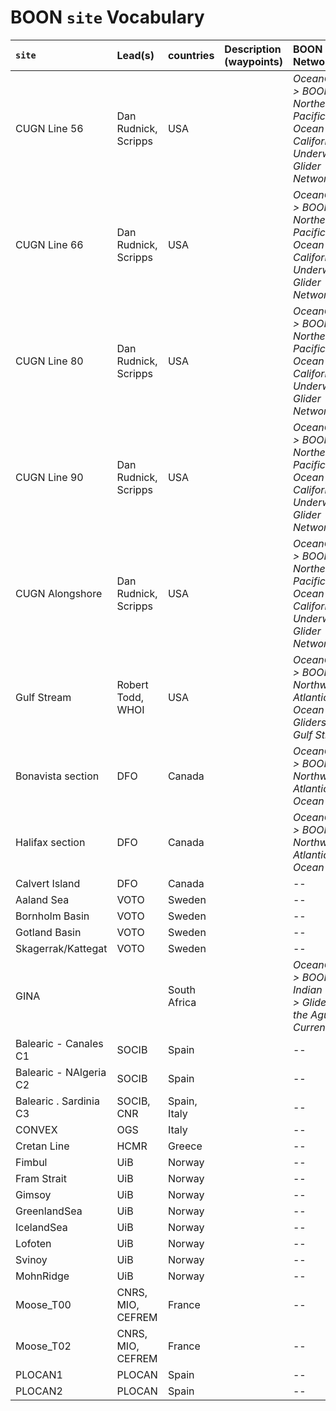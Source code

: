 # BOON `site` Vocabulary
| `site` | Lead(s) | countries| Description (waypoints) | BOON Networks | status |
|:--------|:--------|:--------|:--------|:--------|:--------|
| CUGN Line 56 | Dan Rudnick, Scripps | USA | | *OceanGliders > BOON > Northeast Pacific Ocean > California Underwater Glider Network* | **published**|
| CUGN Line 66 | Dan Rudnick, Scripps | USA | | *OceanGliders > BOON > Northeast Pacific Ocean > California Underwater Glider Network* | **published**|
| CUGN Line 80 | Dan Rudnick, Scripps | USA | | *OceanGliders > BOON > Northeast Pacific Ocean > California Underwater Glider Network* | **published**|
| CUGN Line 90 | Dan Rudnick, Scripps | USA | | *OceanGliders > BOON > Northeast Pacific Ocean > California Underwater Glider Network* | **published**|
| CUGN Alongshore | Dan Rudnick, Scripps | USA | | *OceanGliders > BOON > Northeast Pacific Ocean > California Underwater Glider Network* | **published**|
| Gulf Stream | Robert Todd, WHOI | USA | | *OceanGliders > BOON > Northwest Atlantic Ocean > Gliders in the Gulf Stream* | **published**|
| Bonavista section | DFO | Canada | | *OceanGliders > BOON > Northwest Atlantic Ocean* | **published**|
| Halifax section | DFO | Canada | | *OceanGliders > BOON > Northwest Atlantic Ocean* | **published**|
| Calvert Island | DFO | Canada | | -- | **published**|
| Aaland Sea | VOTO | Sweden | | -- | **published**|
| Bornholm Basin |VOTO | Sweden | | -- | **published**|
| Gotland Basin | VOTO | Sweden | | -- | **published**|
| Skagerrak/Kattegat | VOTO | Sweden | | -- | **published**|
| GINA | | South Africa | | *OceanGliders > BOON > Indian Ocean > Gliders in the Agulhas Current* | **published** |
| Balearic - Canales C1 | SOCIB | Spain | | -- |**published** |
| Balearic - NAlgeria C2 | SOCIB | Spain | | -- |**published** |
| Balearic . Sardinia C3 | SOCIB, CNR | Spain, Italy | | -- |**published** |
| CONVEX | OGS | Italy | | -- |**published** |
| Cretan Line | HCMR | Greece | | -- |**published** |
| Fimbul | UiB | Norway | | -- |**published** |
| Fram Strait | UiB | Norway | | -- |**published** |
| Gimsoy | UiB | Norway | | -- |**published** |
| GreenlandSea | UiB | Norway | | -- |**published** |
| IcelandSea | UiB | Norway | | -- |**published** |
| Lofoten | UiB | Norway | | -- |**published** |
| Svinoy | UiB | Norway | | -- |**published** |
| MohnRidge | UiB | Norway | | -- |**published** |
| Moose_T00 |CNRS, MIO, CEFREM | France | | -- |**published** |
| Moose_T02 |CNRS, MIO, CEFREM | France | | -- |**published** |
| PLOCAN1 | PLOCAN | Spain | |  -- |**published** |
| PLOCAN2 | PLOCAN | Spain | |  -- |**published** |

<!-- RET commenting this out to let indiduals add things as needed
### Status table of future entries in BOON sites collection

This table describe the status of discussion of the future element of then BOON network collection. 

| BOON Site | Lead(s) | countries| Description (waypoints) | BOON Networks | status |
|:--------|:--------|:--------|:--------|:--------|:--------|
| 53° North | UVIC | Canada | | | |
| A05 | David Smeed, NOC | | | | |
| Alter Eco | Matthiew Palmer, NOC | | | | |
| AntarcticPeninsula | James Thomson univ fo Washington - APL | | | | |
| BaffinDavis | Craig Lee | | | | |
| Bahamas1 | Gustavo Goni | | | | |
| **to be continued** | | | | |
-->
